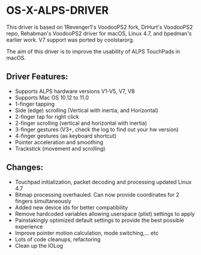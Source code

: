 # OS-X-ALPS-DRIVER

This driver is based on 1Revenger1's VoodooPS2 fork, DrHurt's VoodooPS2 repo, Rehabman's VoodooPS2 driver for macOS, Linux 4.7, and bpedman's earlier work. V7 support was ported by coolstarorg.

The aim of this driver is to improve the usability of ALPS TouchPads in macOS.

## Driver Features:

- Supports ALPS hardware versions V1-V5, V7, V8
- Supports Mac OS 10.12 to 11.0
- 1-finger tapping
- Side (edge) scrolling (Vertical with inertia, and Horizontal)
- 2-finger tap for right click
- 2-finger scrolling (vertical and horizontal with inertia)
- 3-finger gestures (V3+, check the log to find out your hw version)
- 4-finger gestures (as keyboard shortcut)
- Pointer acceleration and smoothing
- Trackstick (movement and scrolling)

## Changes:

- Touchpad initialization, packet decoding and processing updated Linux 4.7
- Bitmap processing overhauled. Can now provide coordinates for 2 fingers simultaneously
- Added new device ids for better compatibility
- Remove hardcoded variables allowing userspace (plist) settings to apply
- Painstakingly optimized default settings to provide the best possible experience
- Improve pointer motion calculation, mode switching,… etc
- Lots of code cleanups, refactoring
- Clean up the IOLog
